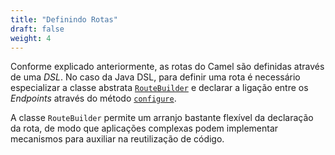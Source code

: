 ```yaml
---
title: "Definindo Rotas"
draft: false
weight: 4
---
```


Conforme explicado anteriormente, as rotas do Camel são definidas através de uma _DSL_. No caso da Java DSL, para definir uma rota é necessário especializar a classe abstrata [`RouteBuilder`](https://www.javadoc.io/static/org.apache.camel/camel-core-model/3.14.2/org/apache/camel/builder/RouteBuilder.html) e declarar a ligação entre os _Endpoints_ através do método [`configure`](https://www.javadoc.io/static/org.apache.camel/camel-core-model/3.14.2/org/apache/camel/builder/RouteBuilder.html#configure--).

A classe `RouteBuilder` permite um arranjo bastante flexível da declaração da rota, de modo que aplicações complexas podem implementar mecanismos para auxiliar na reutilização de código.


